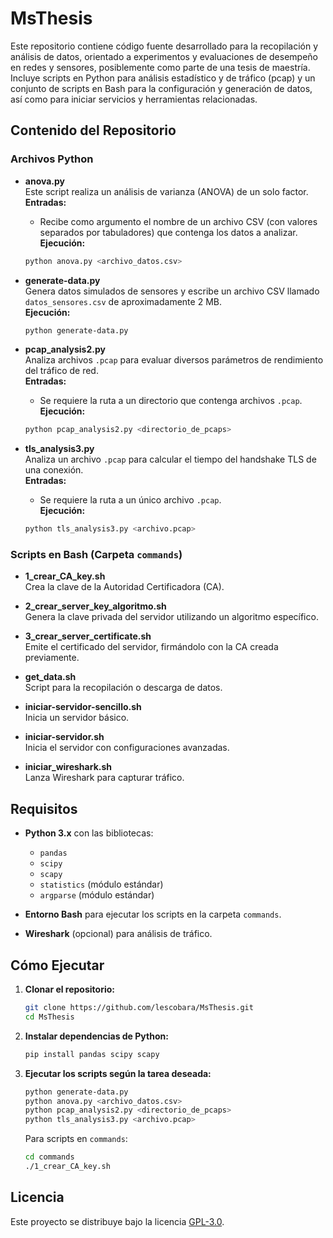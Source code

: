 # MsThesis

Este repositorio contiene código fuente desarrollado para la recopilación y análisis de datos, orientado a experimentos y evaluaciones de desempeño en redes y sensores, posiblemente como parte de una tesis de maestría. Incluye scripts en Python para análisis estadístico y de tráfico (pcap) y un conjunto de scripts en Bash para la configuración y generación de datos, así como para iniciar servicios y herramientas relacionadas.

## Contenido del Repositorio

### Archivos Python

- **anova.py**\
  Este script realiza un análisis de varianza (ANOVA) de un solo factor.\
  **Entradas:**

  - Recibe como argumento el nombre de un archivo CSV (con valores separados por tabuladores) que contenga los datos a analizar.\
    **Ejecución:**

  ```bash
  python anova.py <archivo_datos.csv>
  ```

- **generate-data.py**\
  Genera datos simulados de sensores y escribe un archivo CSV llamado `datos_sensores.csv` de aproximadamente 2 MB.\
  **Ejecución:**

  ```bash
  python generate-data.py
  ```

- **pcap\_analysis2.py**\
  Analiza archivos `.pcap` para evaluar diversos parámetros de rendimiento del tráfico de red.\
  **Entradas:**

  - Se requiere la ruta a un directorio que contenga archivos `.pcap`.\
    **Ejecución:**

  ```bash
  python pcap_analysis2.py <directorio_de_pcaps>
  ```

- **tls\_analysis3.py**\
  Analiza un archivo `.pcap` para calcular el tiempo del handshake TLS de una conexión.\
  **Entradas:**

  - Se requiere la ruta a un único archivo `.pcap`.\
    **Ejecución:**

  ```bash
  python tls_analysis3.py <archivo.pcap>
  ```

### Scripts en Bash (Carpeta `commands`)

- **1\_crear\_CA\_key.sh**\
  Crea la clave de la Autoridad Certificadora (CA).

- **2\_crear\_server\_key\_algoritmo.sh**\
  Genera la clave privada del servidor utilizando un algoritmo específico.

- **3\_crear\_server\_certificate.sh**\
  Emite el certificado del servidor, firmándolo con la CA creada previamente.

- **get\_data.sh**\
  Script para la recopilación o descarga de datos.

- **iniciar-servidor-sencillo.sh**\
  Inicia un servidor básico.

- **iniciar-servidor.sh**\
  Inicia el servidor con configuraciones avanzadas.

- **iniciar\_wireshark.sh**\
  Lanza Wireshark para capturar tráfico.

## Requisitos

- **Python 3.x** con las bibliotecas:

  - `pandas`
  - `scipy`
  - `scapy`
  - `statistics` (módulo estándar)
  - `argparse` (módulo estándar)

- **Entorno Bash** para ejecutar los scripts en la carpeta `commands`.

- **Wireshark** (opcional) para análisis de tráfico.

## Cómo Ejecutar

1. **Clonar el repositorio:**

   ```bash
   git clone https://github.com/lescobara/MsThesis.git
   cd MsThesis
   ```

2. **Instalar dependencias de Python:**

   ```bash
   pip install pandas scipy scapy
   ```

3. **Ejecutar los scripts según la tarea deseada:**

   ```bash
   python generate-data.py
   python anova.py <archivo_datos.csv>
   python pcap_analysis2.py <directorio_de_pcaps>
   python tls_analysis3.py <archivo.pcap>
   ```

   Para scripts en `commands`:

   ```bash
   cd commands
   ./1_crear_CA_key.sh
   ```

## Licencia

Este proyecto se distribuye bajo la licencia [GPL-3.0](LICENSE).


